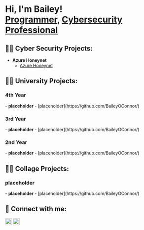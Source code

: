 <h1>Hi, I'm Bailey! <br/><a href="https://github.com/BaileyOConnor">Programmer</a>, <a href="https://www.linkedin.com/in/BaileyOConnor1/">Cybersecurity Professional</a></h1>

<h2>👨‍💻 Cyber Security Projects:</h2>

- <b>Azure Honeynet</b>
  - [Azure Honeynet](https://github.com/BaileyOConnor/)
 
<h2>👨‍💻 University Projects:</h2>
  <h3> 4th Year</h3>
    - <b>placeholder</b>
      - [placeholder](https://github.com/BaileyOConnor/)

  <h3> 3rd Year</h3>
    - <b>placeholder</b>
      - [placeholder](https://github.com/BaileyOConnor/)
       
  <h3> 2nd Year</h3>
    - <b>placeholder</b>
      - [placeholder](https://github.com/BaileyOConnor/)
  
<h2>👨‍💻 Collage Projects:</h2> 
  <h3> placeholder</h3>
    - <b>placeholder</b>
      - [placeholder](https://github.com/BaileyOConnor/)

      


<h2> 🤳 Connect with me:</h2>

[<img align="left" alt="JoshMadakor | Twitter" width="22px" src="https://cdn.jsdelivr.net/npm/simple-icons@v3/icons/twitter.svg" />][twitter]
[<img align="left" alt="JoshMadakor | LinkedIn" width="22px" src="https://cdn.jsdelivr.net/npm/simple-icons@v3/icons/linkedin.svg" />][linkedin]

[twitter]: https://twitter.com/
[linkedin]: https://linkedin.com/in/BaileyOConnor1/

<!--
**BaileyOConnor/BaileyOConnor** is a ✨ _special_ ✨ repository because its `README.md` (this file) appears on your GitHub profile.

Here are some ideas to get you started:

- 🔭 I’m currently working on ...
- 🌱 I’m currently learning ...
- 👯 I’m looking to collaborate on ...
- 🤔 I’m looking for help with ...
- 💬 Ask me about ...
- 📫 How to reach me: ...
- 😄 Pronouns: ...
- ⚡ Fun fact: ...
-->
